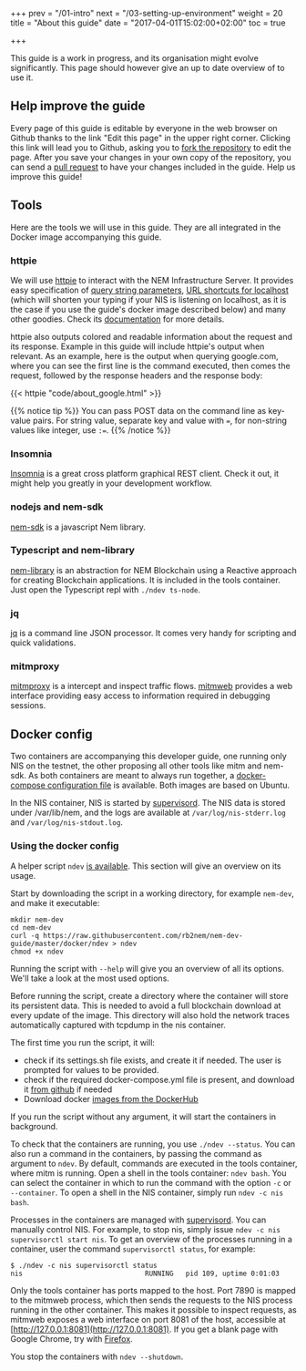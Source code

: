 +++
prev = "/01-intro"
next = "/03-setting-up-environment"
weight = 20
title = "About this guide"
date = "2017-04-01T15:02:00+02:00"
toc = true

+++

This guide is a work in progress, and its organisation might evolve significantly. This page should however give an up to date
overview of to use it.

## Help improve the guide

Every page of this guide is editable by everyone in the web browser on Github thanks to the link "Edit this page" in the upper right corner.
Clicking this link will lead you to Github, asking you to [fork the repository](https://help.github.com/articles/fork-a-repo/) to edit the page.
After you save your changes in your own copy
of the repository, you can send a [pull request](https://help.github.com/articles/about-pull-requests/) to have your changes included in the guide.
Help us improve this guide!

## Tools

Here are the tools we will use in this guide. They are all integrated in the Docker image accompanying this guide.

### httpie
We will use [httpie](https://httpie.org/) to interact with the NEM Infrastructure Server. It provides easy specification of
[query string parameters](https://httpie.org/doc#querystring-parameters), [URL shortcuts for localhost](https://httpie.org/doc#url-shortcuts-for-localhost)
 (which will shorten your typing if your NIS is listening on localhost, as it is the case if you use the guide's docker image described below) and
many other goodies. Check its [documentation](https://httpie.org/doc) for more details.

httpie also outputs colored and readable information about the request and its response. Example in this guide will include httpie's output
when relevant. As an example, here is the output when querying google.com, where you can see the first line is the command executed, then comes the request, followed by the response headers and the response body:

{{< httpie "code/about_google.html" >}} 

{{% notice tip %}}
You can pass POST data on the command line as key-value pairs. For string value, separate key and value with `=`, for non-string values like integer, use `:=`.
{{% /notice %}}

### Insomnia

[Insomnia](https://insomnia.rest/) is a great cross platform graphical REST client. Check it out, it might help you greatly in your development workflow.

### nodejs and nem-sdk

[nem-sdk](https://github.com/QuantumMechanics/NEM-sdk) is a javascript Nem library.

### Typescript and nem-library

[nem-library](https://nemlibrary.com/) is an abstraction for NEM Blockchain using a Reactive approach for creating Blockchain applications. It is included in the tools container. Just open the Typescript repl with `./ndev ts-node`.


### jq

[jq](https://stedolan.github.io/jq/) is a command line JSON processor. It comes very handy for scripting and quick validations.

### mitmproxy
[mitmproxy](https://mitmproxy.org/) is a intercept and inspect traffic flows. [mitmweb](http://docs.mitmproxy.org/en/stable/mitmweb.html) provides a web interface providing easy access to information required in debugging sessions.

## Docker config

Two containers are accompanying this developer guide, one running only NIS on the testnet, the other proposing all other tools like mitm and nem-sdk.
As both containers are meant to always run together, a [docker-compose configuration file](https://github.com/rb2nem/nem-dev-guide/blob/master/docker/docker-compose.yml) is available. 
Both images are based on Ubuntu.

In the NIS container, NIS is started by [supervisord](http://www.supervisord.org). The NIS data is stored under /var/lib/nem, and the logs are available at 
`/var/log/nis-stderr.log` and `/var/log/nis-stdout.log`.

### Using the docker config

A helper script `ndev` [is available](https://github.com/rb2nem/nem-dev-guide/blob/master/docker/ndev). This section will give an overview on its usage.

Start by downloading the script in a working directory, for example `nem-dev`, and make it executable:

```
mkdir nem-dev
cd nem-dev
curl -q https://raw.githubusercontent.com/rb2nem/nem-dev-guide/master/docker/ndev > ndev
chmod +x ndev
```

Running the script with `--help` will give you an overview of all its options. We'll take a look at the most used options.

Before running the script, create a directory where the container will store its persistent data. This is needed to 
avoid a full blockchain download at every update of the image. This directory will also hold the network traces automatically
captured with tcpdump in the nis container.

The first time you run the script, it will:

* check if its settings.sh file exists, and create it if needed. The user is prompted for values to be provided.
* check if the required docker-compose.yml file is present, and download it [from github](https://github.com/rb2nem/nem-dev-guide/blob/master/docker/docker-compose.yml) if needed
* Download docker [images from the DockerHub](https://hub.docker.com/r/rb2nem/nem-dev-guide/)

If you run the script without any argument, it will start the containers in background.

To check that the containers are running, you use `./ndev --status`.
You can also run a command in the containers, by passing the command as argument to `ndev`. By default, commands are executed 
in the tools container, where mitm is running.
Open a shell in the tools container: `ndev bash`.
You can select the container in which to run the command with the option `-c` or `--container`. To open a shell in the NIS container,
simply run `ndev -c nis bash`.

Processes in the containers are managed with [supervisord](http://supervisord.org/). You can manually control NIS. For example, to stop
nis, simply issue `ndev -c nis supervisorctl start nis`. To get an overview of the processes running in a container, user the command 
`supervisorctl status`, for example:

```
$ ./ndev -c nis supervisorctl status
nis                              RUNNING   pid 109, uptime 0:01:03
```
Only the tools container has ports mapped to the host. Port 7890 is mapped to the mitmweb process, which then sends the requests to 
the NIS process running in the other container. This makes it possible to inspect requests, as mitmweb exposes a web interface on 
port 8081 of the host, accessible at [http://127.0.0.1:8081](http://127.0.0.1:8081). If you get a blank page with Google Chrome, try with 
[Firefox](http://www.getfirefox.com).

You stop the containers with `ndev --shutdown`.
